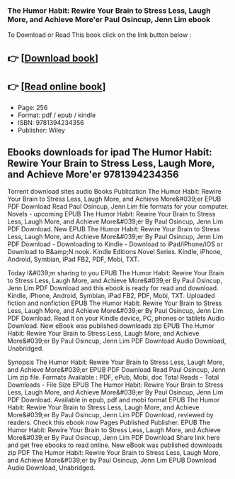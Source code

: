 ### The Humor Habit: Rewire Your Brain to Stress Less, Laugh More, and Achieve More'er Paul Osincup, Jenn Lim ebook

To Download or Read This book click on the link button below :

## 👉  [**[Download book](http://get-pdfs.com/download.php?group=book&from=github.com&id=707510&lnk=1064 "Download book")**]

## 👉  [**[Read online book](http://get-pdfs.com/download.php?group=book&from=github.com&id=707510&lnk=1064 "Read online book")**]


* Page: 256
* Format: pdf / epub / kindle
* ISBN: 9781394234356
* Publisher: Wiley



## Ebooks downloads for ipad The Humor Habit: Rewire Your Brain to Stress Less, Laugh More, and Achieve More'er 9781394234356


Torrent download sites audio Books Publication The Humor Habit: Rewire Your Brain to Stress Less, Laugh More, and Achieve More&amp;#039;er EPUB PDF Download Read Paul Osincup, Jenn Lim file formats for your computer. Novels - upcoming EPUB The Humor Habit: Rewire Your Brain to Stress Less, Laugh More, and Achieve More&amp;#039;er By Paul Osincup, Jenn Lim PDF Download. New EPUB The Humor Habit: Rewire Your Brain to Stress Less, Laugh More, and Achieve More&amp;#039;er By Paul Osincup, Jenn Lim PDF Download - Downloading to Kindle - Download to iPad/iPhone/iOS or Download to B&amp;amp;N nook. Kindle Editions Novel Series. Kindle, iPhone, Android, Symbian, iPad FB2, PDF, Mobi, TXT.

Today I&amp;#039;m sharing to you EPUB The Humor Habit: Rewire Your Brain to Stress Less, Laugh More, and Achieve More&amp;#039;er By Paul Osincup, Jenn Lim PDF Download and this ebook is ready for read and download. Kindle, iPhone, Android, Symbian, iPad FB2, PDF, Mobi, TXT. Uploaded fiction and nonfiction EPUB The Humor Habit: Rewire Your Brain to Stress Less, Laugh More, and Achieve More&amp;#039;er By Paul Osincup, Jenn Lim PDF Download. Read it on your Kindle device, PC, phones or tablets Audio Download. New eBook was published downloads zip EPUB The Humor Habit: Rewire Your Brain to Stress Less, Laugh More, and Achieve More&amp;#039;er By Paul Osincup, Jenn Lim PDF Download Audio Download, Unabridged.

Synopsis The Humor Habit: Rewire Your Brain to Stress Less, Laugh More, and Achieve More&amp;#039;er EPUB PDF Download Read Paul Osincup, Jenn Lim zip file. Formats Available : PDF, ePub, Mobi, doc Total Reads - Total Downloads - File Size EPUB The Humor Habit: Rewire Your Brain to Stress Less, Laugh More, and Achieve More&amp;#039;er By Paul Osincup, Jenn Lim PDF Download. Available in epub, pdf and mobi format EPUB The Humor Habit: Rewire Your Brain to Stress Less, Laugh More, and Achieve More&amp;#039;er By Paul Osincup, Jenn Lim PDF Download, reviewed by readers. Check this ebook now Pages Published Publisher. EPUB The Humor Habit: Rewire Your Brain to Stress Less, Laugh More, and Achieve More&amp;#039;er By Paul Osincup, Jenn Lim PDF Download Share link here and get free ebooks to read online. New eBook was published downloads zip PDF The Humor Habit: Rewire Your Brain to Stress Less, Laugh More, and Achieve More&amp;#039;er by Paul Osincup, Jenn Lim EPUB Download Audio Download, Unabridged.





